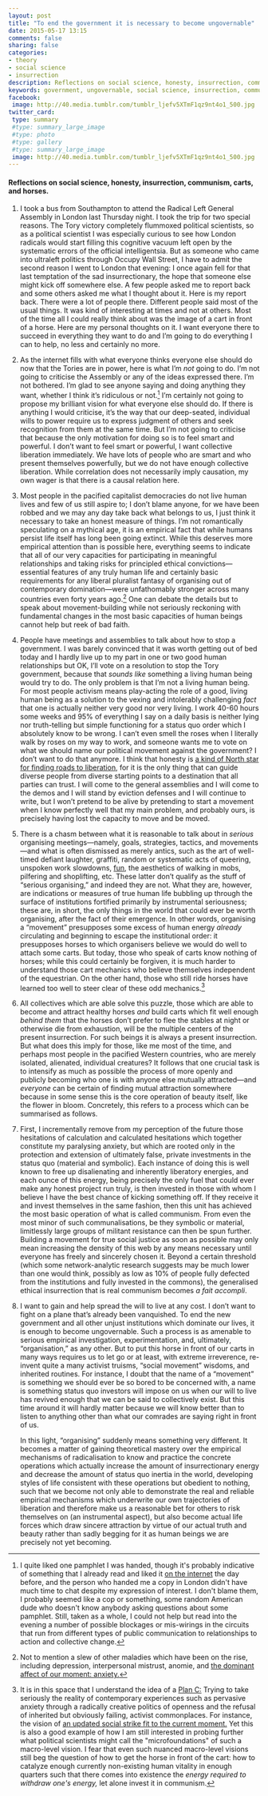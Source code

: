 ```yaml
---
layout: post
title: "To end the government it is necessary to become ungovernable"
date: 2015-05-17 13:15
comments: false
sharing: false
categories: 
- theory
- social science
- insurrection
description: Reflections on social science, honesty, insurrection, communism, carts, and horses.
keywords: government, ungovernable, social science, insurrection, communism, activism
facebook: 
 image: http://40.media.tumblr.com/tumblr_ljefv5XTmF1qz9nt4o1_500.jpg
twitter_card:
 type: summary
 #type: summary_large_image
 #type: photo
 #type: gallery
 #type: summary_large_image
 image: http://40.media.tumblr.com/tumblr_ljefv5XTmF1qz9nt4o1_500.jpg
---
```

#### Reflections on social science, honesty, insurrection, communism, carts, and horses.

1. I took a bus from Southampton to attend the Radical Left General Assembly in London last Thursday night. I took the trip for two special reasons. The Tory victory completely flummoxed political scientists, so as a political scientist I was especially curious to see how London radicals would start filling this cognitive vacuum left open by the systematic errors of the official intelligentsia. But as someone who came into ultraleft politics through Occupy Wall Street, I have to admit the second reason I went to London that evening: I once again fell for that last temptation of the sad insurrectionary, the hope that someone else might kick off somewhere else. A few people asked me to report back and some others asked me what I thought about it. Here is my report back. There were a lot of people there. Different people said most of the usual things. It was kind of interesting at times and not at others. Most of the time all I could really think about was the image of a cart in front of a horse. Here are my personal thoughts on it. I want everyone there to succeed in everything they want to do and I’m going to do everything I can to help, no less and certainly no more.

2. As the internet fills with what everyone thinks everyone else should do now that the Tories are in power, here is what I’m *not* going to do. I’m not going to criticise the Assembly or any of the ideas expressed there. I’m not bothered. I’m glad to see anyone saying and doing anything they want, whether I think it’s ridiculous or not.[^1] I’m certainly not going to propose my brilliant vision for what everyone else should do. If there is anything I would criticise, it’s the way that our deep-seated, individual wills to power require us to express judgment of others and seek recognition from them at the same time. But I’m not going to criticise that because the only motivation for doing so is to feel smart and powerful. I don’t want to feel smart or powerful, I want collective liberation immediately. We have lots of people who are smart and who present themselves powerfully, but we do not have enough collective liberation. While correlation does not necessarily imply causation, my own wager is that there is a causal relation here.

3. Most people in the pacified capitalist democracies do not live human lives and few of us still aspire to; I don’t blame anyone, for we have been robbed and we may any day take back what belongs to us, I just think it necessary to take an honest measure of things. I’m not romantically speculating on a mythical age, it is an empirical fact that while humans persist life itself has long been going extinct. While this deserves more empirical attention than is possible here, everything seems to indicate that all of our very capacities for participating in meaningful relationships and taking risks for principled ethical convictions—essential features of any truly human life and certainly basic requirements for any liberal pluralist fantasy of organising out of contemporary domination—were unfathomably stronger across many countries even forty years ago.[^2] One can debate the details but to speak about movement-building while not seriously reckoning with fundamental changes in the most basic capacities of human beings cannot help but reek of bad faith.

4. People have meetings and assemblies to talk about how to stop a government. I was barely convinced that it was worth getting out of bed today and I hardly live up to my part in one or two good human relationships but OK, I’ll vote on a resolution to stop the Tory government, because that *sounds like* something a living human being would try to do. The only problem is that I’m not a living human being. For most people activism means play-acting the role of a good, living human being as a solution to the vexing and intolerably challenging *fact* that one is actually neither very good nor very living. I work 40-60 hours some weeks and 95% of everything I say on a daily basis is neither lying nor truth-telling but simple functioning for a status quo order which I absolutely know to be wrong. I can’t even smell the roses when I literally walk by roses on my way to work, and someone wants me to vote on what we should name our political movement against the government? I don’t want to do that anymore. I think that honesty is [a kind of North star for finding roads to liberation](http://jmrphy.net/blog/2015/04/14/on-being-honestly-bad/), for it is the only thing that can guide diverse people from diverse starting points to a destination that all parties can trust. I will come to the general assemblies and I will come to the demos and I will stand by eviction defenses and I will continue to write, but I won’t pretend to be alive by pretending to start a movement when I know perfectly well that my main problem, and probably ours, is precisely having lost the capacity to move and be moved.

5. There is a chasm between what it is reasonable to talk about in *serious* organising meetings—namely, goals, strategies, tactics, and movements—and what is often dismissed as merely antics, such as the art of well-timed defiant laughter, graffiti, random or systematic acts of queering, unspoken work slowdowns, [fun](http://jmrphy.net/blog/2012/10/20/revolutionary-fun/), the aesthetics of walking in mobs, pilfering and shoplifting, etc. These latter don’t qualify as the stuff of “serious organising,” and indeed they are not. What they are, however, are indications or measures of true human life bubbling up through the surface of institutions fortified primarily by instrumental seriousness; these are, in short, the only things in the world that could ever be worth organising, after the fact of their emergence. In other words, organising a “movement” presupposes some excess of human energy *already* circulating and beginning to escape the institutional order: it presupposes horses to which organisers believe we would do well to attach some carts. But today, those who speak of carts know nothing of horses; while this could certainly be forgiven, it is much harder to understand those cart mechanics who believe themselves independent of the equestrian. On the other hand, those who still ride horses have learned too well to steer clear of these odd mechanics.[^3]

6. All collectives which are able solve this puzzle, those which are able to become and attract healthy horses *and* build carts which fit well enough *behind  them* that the horses don’t prefer to flee the stables at night or otherwise die from exhaustion, will be the multiple centers of the present insurrection. For such beings it is always a present insurrection. But what does this imply for those, like me most of the time, and perhaps most people in the pacified Western countries, who are merely isolated, alienated, individual creatures? It follows that one crucial task is to intensify as much as possible the process of more openly and publicly becoming who one is with anyone else mutually attracted—and *everyone* can be certain of finding mutual attraction somewhere because in some sense this is the core operation of beauty itself, like the flower in bloom. Concretely, this refers to a process which can be summarised as follows.

7. First, I incrementally remove from my perception of the future those hesitations of calculation and calculated hesitations which together constitute my paralysing anxiety, but which are rooted only in the protection and extension of ultimately false, private investments in the status quo (material and symbolic). Each instance of doing this is well known to free up disalienating and inherently liberatory energies, and each ounce of this energy, being precisely the only fuel that could ever make any honest project run truly, is then invested in those with whom I believe I have the best chance of kicking something off. If they receive it and invest themselves in the same fashion, then this unit has achieved the most basic operation of what is called communism. From even the most minor of such communalisations, be they symbolic or material, limitlessly large groups of militant resistance can then be spun further. Building a movement for true social justice as soon as possible may only mean increasing the density of this web by any means necessary until everyone has freely and sincerely chosen it. Beyond a certain threshold (which some network-analytic research suggests may be much lower than one would think, possibly as low as 10% of people fully defected from the institutions and fully invested in the commons), the generalised ethical insurrection that is real communism becomes *a fait accompli*. 

8. I want to gain and help spread the will to live at any cost. I don’t want to fight on a plane that’s already been vanquished. To end the new government and all other unjust institutions which dominate our lives, it is enough to become ungovernable. Such a process is as amenable to serious empirical investigation, experimentation, and, ultimately, “organisation,” as any other. But to put this horse in front of our carts in many ways requires us to let go or at least, with extreme irreverence, re-invent quite a many activist truisms, “social movement” wisdoms, and inherited routines. For instance, I doubt that the name of a “movement” is something we should ever be so bored to be concerned with, a name is something status quo investors will impose on us when our will to live has revived enough that we can be said to collectively exist. But this time around it will hardly matter because we will know better than to listen to anything other than what our comrades are saying right in front of us.

	In this light, “organising” suddenly means something very different. It becomes a matter of gaining theoretical mastery over the empirical mechanisms of radicalisation to know and practice the concrete operations which actually increase the amount of insurrectionary energy and decrease the amount of status quo inertia in the world, developing styles of life consistent with these operations but obedient to nothing, such that we become not only able to demonstrate the real and reliable empirical mechanisms which underwrite our own trajectories of liberation and therefore make us a reasonable bet for others to risk themselves on (an instrumental aspect), but also become actual life forces which draw sincere attraction by virtue of our actual truth and beauty rather than sadly begging for it as human beings we are precisely not yet becoming.

[^1]:	I quite liked one pamphlet I was handed, though it's probably indicative of something that I already read and liked it [on the internet](http://davidcameronsspittle.tumblr.com/) the day before, and the person who handed me a copy in London didn't have much time to chat despite my expression of interest. I don't blame them, I probably seemed like a cop or something, some random American dude who doesn't know anybody asking questions about some pamphlet. Still, taken as a whole, I could not help but read into the evening a number of possible blockages or mis-wirings in the circuits that run from different types of public communication to relationships to action and collective change.
 
[^2]:	Not to mention a slew of other maladies which have been on the rise, including depression, interpersonal mistrust, anomie, and [the dominant affect of our moment: anxiety.](http://www.weareplanc.org/blog/we-are-all-very-anxious/)

[^3]:	It is in this space that I understand the idea of a [Plan C:](http://www.weareplanc.org/) Trying to take seriously the reality of contemporary experiences such as pervasive anxiety through a radically creative politics of openness and the refusal of inherited but obviously failing, activist commonplaces. For instance, the vision of [an updated social strike fit to the current moment.](http://www.weareplanc.org/blog/on-social-strikes-and-directional-demands/) Yet this is also a good example of how I am still interested in probing further what political scientists might call the "microfoundations" of such a macro-level vision. I fear that even such nuanced macro-level visions still beg the question of how to get the horse in front of the cart: how to catalyze enough currently non-existing human vitality in enough quarters such that there comes into existence the *energy required to withdraw one's energy,* let alone invest it in communism.


